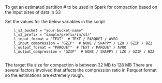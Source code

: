 To get an estimated partition # to be used in Spark for compaction based on the Input sizes of data in S3

Set the values for the below variables in the script
```
    l_s3_bucket = "your-bucket-name"
    l_s3_prefix = "sample/prefix/in/s3/"
    l_input_format = "TEXT"  # TEXT / PARQUET / AVRO
    l_input_compression = "GZIP"  # NONE / SNAPPY / LZO / GZIP / BZ2
    l_output_format = "PARQUET"  # TEXT / PARQUET / AVRO
    l_output_compression = "GZIP"  # NONE / SNAPPY / LZO / GZIP / BZ2
    
```

The target file size for compaction is between 32 MB to 128 MB
There are several factors involved that affects the compression ratio in Parquet format so the estimations are extremely rough.
